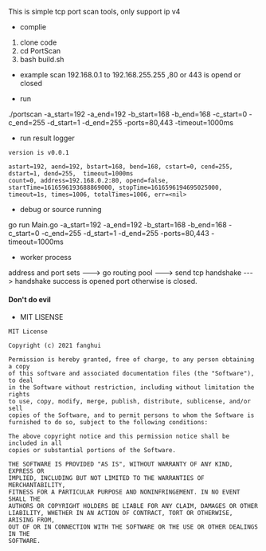This is simple tcp port scan tools, only support ip v4

* complie
1. clone code
2. cd PortScan
3. bash build.sh

* example 
scan 192.168.0.1 to 192.168.255.255 ,80 or 443 is opend or closed

* run 

./portscan  -a_start=192 -a_end=192 -b_start=168 -b_end=168 -c_start=0 -c_end=255 -d_start=1 -d_end=255 -ports=80,443 -timeout=1000ms

* run result logger
```
version is v0.0.1

astart=192, aend=192, bstart=168, bend=168, cstart=0, cend=255,  dstart=1, dend=255,  timeout=1000ms
count=0, address=192.168.0.2:80, opend=false, startTime=1616596193688869000, stopTime=1616596194695025000, timeout=1s, times=1006, totalTimes=1006, err=<nil>
```

* debug or source running

go run Main.go -a_start=192 -a_end=192 -b_start=168 -b_end=168 -c_start=0 -c_end=255 -d_start=1 -d_end=255 -ports=80,443 -timeout=1000ms

* worker process

address and port sets ---> go routing pool ---> send tcp handshake ---> handshake success is opened port otherwise is closed. 

#### Don't do evil

* MIT LISENSE
```
MIT License

Copyright (c) 2021 fanghui

Permission is hereby granted, free of charge, to any person obtaining a copy
of this software and associated documentation files (the "Software"), to deal
in the Software without restriction, including without limitation the rights
to use, copy, modify, merge, publish, distribute, sublicense, and/or sell
copies of the Software, and to permit persons to whom the Software is
furnished to do so, subject to the following conditions:

The above copyright notice and this permission notice shall be included in all
copies or substantial portions of the Software.

THE SOFTWARE IS PROVIDED "AS IS", WITHOUT WARRANTY OF ANY KIND, EXPRESS OR
IMPLIED, INCLUDING BUT NOT LIMITED TO THE WARRANTIES OF MERCHANTABILITY,
FITNESS FOR A PARTICULAR PURPOSE AND NONINFRINGEMENT. IN NO EVENT SHALL THE
AUTHORS OR COPYRIGHT HOLDERS BE LIABLE FOR ANY CLAIM, DAMAGES OR OTHER
LIABILITY, WHETHER IN AN ACTION OF CONTRACT, TORT OR OTHERWISE, ARISING FROM,
OUT OF OR IN CONNECTION WITH THE SOFTWARE OR THE USE OR OTHER DEALINGS IN THE
SOFTWARE.

```